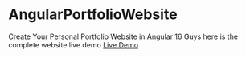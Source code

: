 # AngularPortfolioWebsite
Create Your Personal Portfolio Website in Angular 16
Guys here is the complete website live demo <a href="https://therichpost.com/create-your-personal-portfolio-website-in-angular-16/">Live Demo</a>
